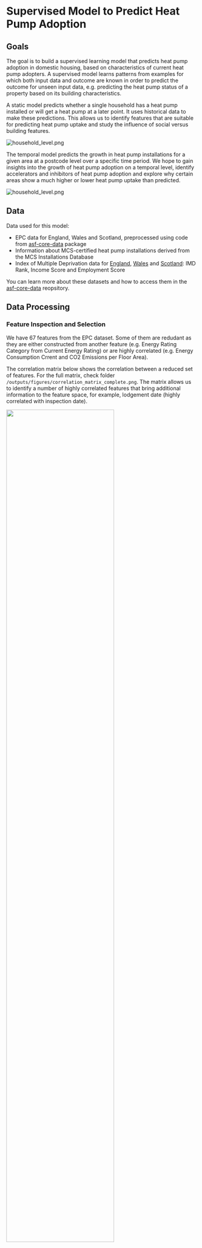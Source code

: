 # Supervised Model to Predict Heat Pump Adoption

## Goals

The goal is to build a supervised learning model that predicts heat pump adoption in domestic housing, based on characteristics of current heat pump adopters. A supervised model learns patterns from examples for which both input data and outcome are known in order to predict the outcome for unseen input data, e.g. predicting the heat pump status of a property based on its building characteristics.

A static model predicts whether a single household has a heat pump installed or will get a heat pump at a later point. It uses historical data to make these predictions. This allows us to identify features that are suitable for predicting heat pump uptake and study the influence of social versus building features.

![household_level.png](./img/household_level.png)

The temporal model predicts the growth in heat pump installations for a given area at a postcode level over a specific time period. We hope to gain insights into the growth of heat pump adoption on a temporal level, identify accelerators and inhibitors of heat pump adoption and explore why certain areas show a much higher or lower heat pump uptake than predicted.

![household_level.png](./img/postcode_level.png)

## Data

Data used for this model:

- EPC data for England, Wales and Scotland, preprocessed using code from [asf-core-data](https://github.com/nestauk/asf_core_data) package
- Information about MCS-certified heat pump installations derived from the MCS Installations Database
- Index of Multiple Deprivation data for [England](https://www.gov.uk/government/statistics/english-indices-of-deprivation-2019), [Wales](https://gov.wales/welsh-index-multiple-deprivation) and [Scotland](https://www.gov.scot/publications/scottish-index-of-multiple-deprivation-2020v2-indicator-data/): IMD Rank, Income Score and Employment Score

You can learn more about these datasets and how to access them in the [asf-core-data](https://github.com/nestauk/asf_core_data) reopsitory.

## Data Processing

### Feature Inspection and Selection

We have 67 features from the EPC dataset. Some of them are redudant as they are either constructed from another feature (e.g. Energy Rating Category from Current Energy Rating) or are highly correlated (e.g. Energy Consumption Crrent and CO2 Emissions per Floor Area).

The correlation matrix below shows the correlation between a reduced set of features. For the full matrix, check folder `/outputs/figures/correlation_matrix_complete.png`. The matrix allows us to identify a number of highly correlated features that bring additional information to the feature space, for example, lodgement date (highly correlated with inspection date).

<img src="./img/correlation.png" width="75%">

This chart shows an example for highly correlated features.

<img src="./img/Highly correlated features.jpg" width="75%">

While interesting to analyse the correlations between features, we only discard few features using this method: `LODGEMENT_DATE`, `CURR_ENERGY_RATING_NUM`, `ENERGY_RATING_CAT`, `UNIQUE_ADDRESS`, `MAINHEAT_DESCRIPTION`, `MAINHEAT_SYSTEM`.

### Integration of MCS Installation Dates

Of the 136 407 MCS installations left after preprocessing, we were able to match 80% with an EPC register entry using the address line. For EPC entries with MCS matches we update the heat pump status and installation date if necessary. We process the different cases according to this flowchart.

![Detangling the EPC_MCS heat pump installation dates.png](./img/Detangling the EPC_MCS heat pump installation dates.png)

### Target Variables

For the static model that predicts the current heat pump status of a property, the target variable is `HP_INSTALLED`. The features `HP_SYSTEM`, `HP_TYPE` and `HP_INSTALLED` are derived from `MAINHEAT_DESCRIPTION` (describing the current heating system) and strongly corrlate with them and thus all of them need to be removed from the training data.

For predicting the future heat pump status, we need properties with at least two EPC entries, e.g. one before the heat pump installation and one after. The target variable is `HP_INSTALLED` of the latest EPC entry.
For this model, removing the features related to `MAINHEAT_DESCRIPTION` do not necessarily need to be removed, although we discard some of them due to redundancy.

---

For the temporal model, possible target variables are the percentage of properties with a heat pump in a given area (HP coverage) or the growth between source and target time. As we accumulate the HP installations, the growth is always positive.

**Issue**

- The EPC Registry only represents 50% of the properties in GB.
- We currently have no official data for how many properties there are per postcode

So how do we normalise the number of properties with heat pumps per postcode in order to gain the HP coverage?

##### Option a)

We normalise by the number of properties with EPC entry up to time _t_ or _t+1_, respectively.
However, if many properties are added to EPC between _t_ and _t+1_, this can cause negative growth.

_Example:_
Postcode XYZ contains 5 properties at time t (e.g. year 2012) and 20 properties at time t+1 (e.g. 2013).
At time t: 3 out of 5 properties have HP (60% coverage)
At time t+1 : 10 out of 20 properties have HP (50% coverage)
Growth: -10%

##### Option b)

We normalise by the number of properties with EPC entry at time _t+1_. This guarantees positive growth and better comparabilty.

_Example_
Number of properties at time t+1: 20
At time t: 3 out of 20 properties have HP (15% coverage)
At time t+1 : 10 out of 20 properties have HP (50% coverage)
Growth: +35%

However, when predicting for several time windows, the results are not necessarily comporable because the number of properties at time t+1 varies with t. Growth may be "watered down" in later years as more and more properties with EPC adre added.
Also, it ignores the actual real-world number of properties per postcode.

#### Option c)

We normalise by the number of total EPC entries for that postcode, not just entries up to t+1. This allows for continious comparisons across years.

_Example_
Number of properties (overall EPC): 50
At time t: 3 out of 50 properties have HP (6% coverage)
At time t+1 : 10 out of 50 properties have HP (20% coverage)
Growth: +14%

However, when comparing smaller time windows the growth is less visible.

##### Option d)

We normalise by the real-world number of properties. However, we discard this option for the time beeing for the following reasons:

- We currently on have an approximation for the number of properties per postcode
- The representation of properties in the EPC registry may vary per postcode, with some postcodes being completely covered by EPC and others not at all. This could give a skewed view on the adoption and growth.
- The number of real-world properties comes from a different "dimension", not connected to the EPC registry.

### Feature Encoding

We have two types of features: numerical and categorical features. A numerical feature consists of numbers, for example the `TOTAL_FLOOR_AREA`. A categorical feature consists of differente categories, for example _owner-occupied_ or _social rental_ for `TENURE` or _very poor_ to _very good_ for `WINDOW_ENERGY_EFFICIENCY`.

Before one hot encoding: 56 features
After one hot encoding: 180 features

#### Numerical Features

Numeric features do not require any special encoding:

`'IMD Rank', 'IMD Decile', 'Income Score', 'Employment Score', 'ENERGY_CONSUMPTION_CURRENT', 'TOTAL_FLOOR_AREA', 'CURRENT_ENERGY_EFFICIENCY', 'CO2_EMISSIONS_CURRENT', 'HEATING_COST_CURRENT', 'HOT_WATER_COST_CURRENT', 'LIGHTING_COST_CURRENT', 'FLOOR_HEIGHT', 'EXTENSION_COUNT', 'FLOOR_LEVEL', 'GLAZED_AREA', 'NUMBER_HABITABLE_ROOMS', 'MAIN_HEATING_CONTROLS', 'MULTI_GLAZE_PROPORTION', 'PHOTO_SUPPLY', 'WIND_TURBINE_COUNT', 'DIFF_POT_ENERGY_RATING'`

#### Ordinal Encoding

Categorical features can be divided two groups: those with a natural ordering and those without. For instance, the WINDOW ENERGY EFFICIENCY categories _very poor_, _poor_, _average_, _good_ and _very good_ have a natural relationship so the categories can be ranked or ordered.

We apply ordinal encoding to those features using manually created rankings. The different categories are given integer values in ascending order, starting with 1.

The follow features are ordinal encoded:

`'MAINHEAT_ENERGY_EFF', 'CURRENT_ENERGY_RATING', 'POTENTIAL_ENERGY_RATING', 'FLOOR_ENERGY_EFF', 'WINDOWS_ENERGY_EFF', 'HOT_WATER_ENERGY_EFF', 'LIGHTING_ENERGY_EFF', 'GLAZED_TYPE', 'MAINHEATC_ENERGY_EFF', 'WALLS_ENERGY_EFF', 'ROOF_ENERGY_EFF', 'MAINS_GAS_FLAG', 'CONSTRUCTION_AGE_BAND_ORIGINAL', 'CONSTRUCTION_AGE_BAND', 'ENERGY_RATING_CAT'`

#### One-Hot Encoding

The remaining categorical features are one-hot encoded.

For features with a large number of categories, e.g. GLAZED TYPE, we first reduce the number of categories by merging them. For example, `double glazing`, `double, unknown data` and `double glazing` are all mapped to _double glazing_.

`'SECONDHEAT_DESCRIPTION', 'MECHANICAL_VENTILATION', 'ENERGY_TARIFF', 'SOLAR_WATER_HEATING_FLAG', 'TENURE', 'TRANSACTION_TYPE', 'BUILT_FORM', 'PROPERTY_TYPE', 'COUNTRY', 'HEATING_SYSTEM', 'HEATING_FUEL'`

### Feature Aggregation

For the temporal model, we need to aggregate the features on postcode level.
In short:

- For numerical features, we take the median
- For categorical ones, we get the % of properties with that category
- For categorical features, we also compute to most frequent value

### Preprocessing

Since most machine learning models cannot handle NaN values, we impute the filling in the mean of the repsective feature's values.

Since we have a large feature space (= large number of features), we perform dimensionality reduction using PCA (Principal Component Analysis). We keep the number of principal components sum to an explained variance ratio of 90%.

In case of the static model, this is reduces the number of features from 87 to 24.

<img src="./img/PCA.png" width="70%">

Finally, we standardise our data using a Min-Max scaler.

## Models and Performance

### HP Status on Household Level

Heat pumps are still rare and less than 1% of the EPC records include one. Thus, we need to rebalance the training and test set. We upsample the properties with heat pumps to 20%, leaving 80% without heat pumps.

#### Predicting Current HP Status

In our first experiment, we predict whether a property has a heat pump installed, i.e. the current heat pump status of a property. In the next experiment, we predict whether a property without a heat pump will have a heat pump installed by end of 2021, i.e. the future HP status.

With a Linear Support Vector Classifier we achieve the following results.

Number of samples: 50115
Number of features: 172

| Metric    | Train | Test |
| --------- | ----- | ---- |
| Accuracy  | 0.94  | 0.94 |
| Precision | 0.87  | 0.87 |
| Recall    | 0.84  | 0.84 |
| F1-score  | 0.86  | 0.84 |

The recall is slightly worse than the precision, meaning that more properties with a heat pump are incorrectly labelled than properties without a heat pump.

<br>

<img src="./img/Current HP Status - Confusion Matrix - Linear Support Vector Classifier on Training Set.png" width="45%"><img src="./img/Current HP Status - Confusion Matrix - Linear Support Vector Classifier on Test Set.png" width="42%">

<br>

For predicting the current heat pump status of a property, the heating fuel is the most relevant feature: if the heating fuel is electric, it is probably that the property has a heat pump; if the heating fuel is gas, it is very unlikely to have a heat pump installed. Heat pumps are more likely in owner-occupied houses and bungalows and social housing related to green deals. Heat pumps are rare in lower income areas in older properties on the gas grid.

<img src="./img/Current HP Status - Coefficient Importance.png" width="100%">

#### Predicting Future HP Status

In the previous experiment, we predict whether a property has a heat pump installed, i.e. the current heat pump status of a property. In this experiment, we predict whether a property without a heat pump will have a heat pump installed by end of 2021, i.e. the future HP status.

With a Linear Support Vector Classifier we achieve the following results.

Number of samples: 214475
Number of features: 80

| Metric    | Train | Test |
| --------- | ----- | ---- |
| Accuracy  | 0.88  | 0.88 |
| Precision | 0.72  | 0.71 |
| Recall    | 0.64  | 0.64 |
| F1-score  | 0.68  | 0.68 |

The recall is slightly worse than the precision, meaning that more properties with a heat pump are incorrectly labelled than properties without a heat pump. The system is better at predicting where there is no heat pump, due to the unbalanced set.

<img src="./img/Future HP Status - Confusion Matrix - Logistic Regression on Training Set.png" width="44%"><img src="./img/Future HP Status - Confusion Matrix - Logistic Regression on Test Set.png" width="42%">

When predicting the future heat pump status, the strongest indicators are the property types house and bungalow, followed by (semi-)detached houses and social housing. The strongest negative indicators are properties on the gas grid and/or with gas as heating fuel, as well as low income, old and private rental properties.

<img src="./img/Future HP Status - Coefficient Importance.png" width="100%">

### HP Growth on Postcode Level

#### Discussion

### HP Growth on Postcode Level

#### Results

**HP Coverage**

| Model                           | SME mean | Standard Deviation | Accuracy on 5% steps |
| ------------------------------- | -------- | ------------------ | -------------------- |
| SVM Regressor train             | 0.064    | 0.010              | 0.24                 |
| SVM Regressor test              |          |                    | 0.22                 |
| Linear Regression train         | 0.041    | 0.010              | 0.86                 |
| Linear Regression test          |          |                    | 0.82                 |
| Decision Tree Regressor train\* | 0.049    | 0.010              | 1.0                  |
| Decision Tree Regressor test\*  |          |                    | 0.86                 |
| Random Forest Regressor train   | 0.043    | 0.006              | 0.94                 |
| Random Forest Regressor test    |          |                    | 0.89                 |

- not parameter-screened yet

<img src="./img/HP_random_forest.png" width="60%">

<img src="./img/HP_random_forest_valid.png" width="60%">

<img src="./img/HP Coverage at t+1 using Random Forest Regressor on Training Set.png" width="60%">

<img src="./img/HP Coverage at t+1 using Random Forest Regressor on Validation Set.png" width="60%">

**Growth**

| Model                           | SME mean | Standard Deviation | Accuracy on 5% steps |
| ------------------------------- | -------- | ------------------ | -------------------- |
| Linear Regression train         | 0.020    | 0.002              | 0.96                 |
| Linear Regression test          |          |                    | 0.96                 |
| Decision Tree Regressor train\* | 0.049    | 0.010              | 1.00                 |
| Decision Tree Regressor test\*  |          |                    | 0.93                 |
| Random Forest Regressor train   | 0.012    | 0.002              | 0.98                 |
| Random Forest Regressor test    |          |                    | 0.95                 |

<img src="./img//Growth using Random Forest Regressor on Training Set.png" width="60%">

<img src="./img//Growth using Random Forest Regressor on Validation Set.png" width="60%">

## Error Analysis

- How well do models perform?
- Where do they go wrong?
- What can False Positives tell us?
- Decision tree?

#### To Do

- [ ] X: ground truth, y : error, relatiive error
- [ ] Map with predictions, ground truths and errors
- [ ] Pick interesting postcodes
- [ ] Predict until 2025
- [ ] Plot decision tree
